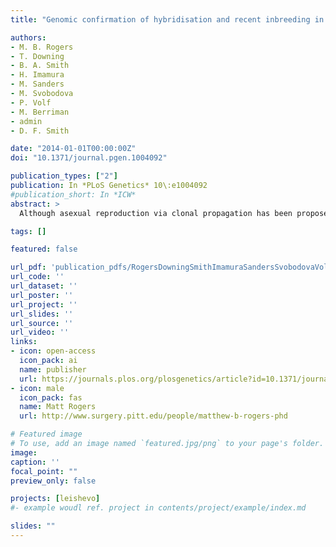 ```yaml
---
title: "Genomic confirmation of hybridisation and recent inbreeding in a vector-isolated Leishmania population"

authors:
- M. B. Rogers
- T. Downing
- B. A. Smith
- H. Imamura
- M. Sanders
- M. Svobodova
- P. Volf
- M. Berriman
- admin
- D. F. Smith

date: "2014-01-01T00:00:00Z"
doi: "10.1371/journal.pgen.1004092"

publication_types: ["2"]
publication: In *PLoS Genetics* 10\:e1004092
#publication_short: In *ICW*
abstract: >
  Although asexual reproduction via clonal propagation has been proposed as the principal reproductive mechanism across parasitic protozoa of the Leishmania genus, sexual recombination has long been suspected, based on hybrid marker profiles detected in field isolates from different geographical locations. The recent experimental demonstration of a sexual cycle in Leishmania within sand flies has confirmed the occurrence of hybridisation, but knowledge of the parasite life cycle in the wild still remains limited. Here, we use whole genome sequencing to investigate the frequency of sexual reproduction in Leishmania, by sequencing the genomes of 11 Leishmania infantum isolates from sand flies and 1 patient isolate in a focus of cutaneous leishmaniasis in the Çukurova province of southeast Turkey. This is the first genome-wide examination of a vector-isolated population of Leishmania parasites. A genome-wide pattern of patchy heterozygosity and SNP density was observed both within individual strains and across the whole group. Comparisons with other Leishmania donovani complex genome sequences suggest that these isolates are derived from a single cross of two diverse strains with subsequent recombination within the population. This interpretation is supported by a statistical model of the genomic variability for each strain compared to the L. infantum reference genome strain as well as genome-wide scans for recombination within the population. Further analysis of these heterozygous blocks indicates that the two parents were phylogenetically distinct. Patterns of linkage disequilibrium indicate that this population reproduced primarily clonally following the original hybridisation event, but that some recombination also occurred. This observation allowed us to estimate the relative rates of sexual and asexual reproduction within this population, to our knowledge the first quantitative estimate of these events during the Leishmania life cycle.

tags: []

featured: false

url_pdf: 'publication_pdfs/RogersDowningSmithImamuraSandersSvobodovaVolfBerrimanCottonSmith_2014_GenomicConfirmationOfHybridisationAndRecentInbreedingInLeishmania_PLoSGenetics.pdf'
url_code: ''
url_dataset: ''
url_poster: ''
url_project: ''
url_slides: ''
url_source: ''
url_video: ''
links:
- icon: open-access
  icon_pack: ai
  name: publisher
  url: https://journals.plos.org/plosgenetics/article?id=10.1371/journal.pgen.1004092
- icon: male
  icon_pack: fas
  name: Matt Rogers
  url: http://www.surgery.pitt.edu/people/matthew-b-rogers-phd

# Featured image
# To use, add an image named `featured.jpg/png` to your page's folder.
image:
caption: ''
focal_point: ""
preview_only: false

projects: [leishevo]
#- example woudl ref. project in contents/project/example/index.md

slides: ""
---
```

